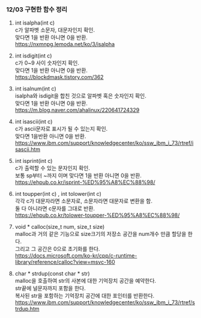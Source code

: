 ### 12/03 구현한 함수 정리   
1. int isalpha(int c)   
    c가 알파벳 소문자, 대문자인지 확인.   
    맞다면 1을 반환 아니면 0을 반환.   
    <https://nxmnpg.lemoda.net/ko/3/isalpha>   

2. int isdigit(int c)   
    c가 0~9 사이 숫자인지 확인.   
    맞다면 1을 반환 아니면 0을 반환.   
    <https://blockdmask.tistory.com/362>   

3. int isalnum(int c)   
    isalpha와 isdigit을 합친 것으로 알파벳 혹은 숫자인지 확인.   
    맞다면 1을 반환 아니면 0을 반환.   
    <https://m.blog.naver.com/ahalinux/220641724329>   

4. int isascii(int c)   
    c가 ascii문자로 표시가 될 수 있는지 확인.   
    맞다면 1을반환 아니면 0을 반환.   
    <https://www.ibm.com/support/knowledgecenter/ko/ssw_ibm_i_73/rtref/isascii.htm>   

5. int isprint(int c)   
    c가 출력할 수 있는 문자인지 확인.   
    보통 sp부터 ~까지 이며 맞다면 1을 반환 아니면 0을 반환.   
    <https://ehpub.co.kr/isprint-%ED%95%A8%EC%88%98/>   

6. int toupper(int c) , int tolower(int c)   
    각각 c가 대문자라면 소문자로, 소문자라면 대문자로 변환을 함.   
    둘 다 아니라면 c문자를 그대로 반환.   
    <https://ehpub.co.kr/tolower-toupper-%ED%95%A8%EC%88%98/>   

7. void * calloc(size_t num, size_t size)   
    malloc과 거의 같은 기능으로 size크기의 저장소 공간을 num개수 만큼 할당을 한다.   
    그리고 그 공간은 0으로 초기화를 한다.   
    <https://docs.microsoft.com/ko-kr/cpp/c-runtime-library/reference/calloc?view=msvc-160>   

8. char * strdup(const char * str)   
    malloc을 호출하여 str의 사본에 대한 기억장치 공간을 예약한다.   
    str끝에 널문자까지 포함을 한다.   
    복사된 str을 포함하는 기억장치 공간에 대한 포인터를 반환한다.   
    <https://www.ibm.com/support/knowledgecenter/ko/ssw_ibm_i_73/rtref/strdup.htm>   

